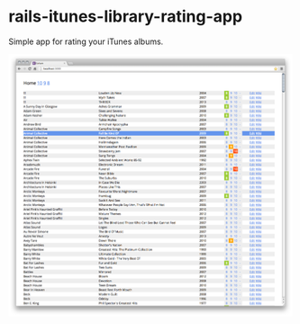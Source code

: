 rails-itunes-library-rating-app
===============================

Simple app for rating your iTunes albums.

![Screenshot](screenshot.png)